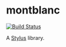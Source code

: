 # montblanc

[![Build Status](https://travis-ci.org/krokis/montblanc.png?branch=master)](https://travis-ci.org/krokis/montblanc)

A [Stylus](https://github.com/LearnBoost/stylus) library.

